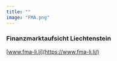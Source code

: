 ```yaml
---
title: ""
image: "FMA.png"
---
```


### Finanzmarktaufsicht Liechtenstein

[www.fma-li.li](https://www.fma-li.li/)



